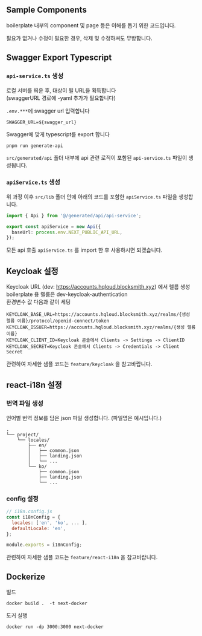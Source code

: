 ## Sample Components

boilerplate 내부의 component 및 page 등은 이해를 돕기 위한 코드입니다.

필요가 없거나 수정이 필요한 경우, 삭제 및 수정하셔도 무방합니다.

## Swagger Export Typescript

### `api-service.ts` 생성

로컬 서버를 띄운 후, 대상이 될 URL을 획득합니다\
(swaggerURL 경로에 -yaml 추가가 필요합니다)

`.env.***`에 swagger url 입력합니다

```
SWAGGER_URL=${swagger_url}
```

Swagger에 맞게 typescript를 export 합니다

```
pnpm run generate-api
```

`src/generated/api` 폴더 내부에 api 관련 로직이 포함된 `api-service.ts` 파일이 생성됩니다.

### `apiService.ts` 생성

위 과정 이후 `src/lib` 폴더 안에 아래의 코드를 포함한 `apiService.ts` 파일을 생성합니다.

```ts
import { Api } from '@/generated/api/api-service';

export const apiService = new Api({
  baseUrl: process.env.NEXT_PUBLIC_API_URL,
});
```

모든 api 호출 `apiService.ts` 를 import 한 후 사용하시면 되겠습니다.

## Keycloak 설정

Keycloak URL (dev: https://accounts.hqloud.blocksmith.xyz) 에서 렐름 생성<br />
boilerplate 용 렐름은 dev-keycloak-authentication <br />
환경변수 값 다음과 같이 세팅

```
KEYCLOAK_BASE_URL=https://accounts.hqloud.blocksmith.xyz/realms/{생성 렐름 이름}/protocol/openid-connect/token
KEYCLOAK_ISSUER=https://accounts.hqloud.blocksmith.xyz/realms/{생성 렐름 이름}
KEYCLOAK_CLIENT_ID=Keycloak 콘솔에서 Clients -> Settings -> ClientID
KEYCLOAK_SECRET=Keycloak 콘솔에서 Clients -> Credentials -> Client Secret
```

관련하여 자세한 샘플 코드는 `feature/keycloak` 을 참고바랍니다.

## react-i18n 설정

### 번역 파일 생성

언어별 번역 정보를 담은 json 파일 생성합니다. (파일명은 예시입니다.)

```
.
└── project/
    └── locales/
        ├── en/
        │   ├── common.json
        │   ├── landing.json
        │   └── ...
        └── ko/
            ├── common.json
            ├── landing.json
            └── ...
```

### config 설정

```js
// i18n.config.js
const i18nConfig = {
  locales: ['en', 'ko', ... ],
  defaultLocale: 'en',
};

module.exports = i18nConfig;
```

관련하여 자세한 샘플 코드는 `feature/react-i18n` 을 참고바랍니다.

## Dockerize

빌드

```
docker build .  -t next-docker
```

도커 실행

```
docker run -dp 3000:3000 next-docker
```
